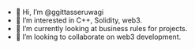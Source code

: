 - 👋 Hi, I’m @ggittasseruwagi
- 👀 I’m interested in C++, Solidity, web3.
- 🌱 I’m currently looking at business rules for projects.
- 💞️ I’m looking to collaborate on web3 development.


<!---
ggittasseruwagi/ggittasseruwagi is a ✨ special ✨ repository because its `README.md` (this file) appears on your GitHub profile.
You can click the Preview link to take a look at your changes.
--->
